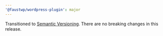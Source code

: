```yaml
---
'@faustwp/wordpress-plugin': major
---
```


Transitioned to [Semantic Versioning](https://semver.org). There are no breaking changes in this release.
